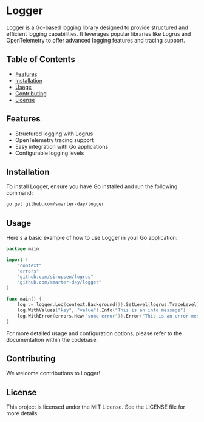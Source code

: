 # Logger

 Logger is a Go-based logging library designed to provide structured and efficient logging capabilities. It leverages popular libraries like Logrus and OpenTelemetry to offer advanced logging features and tracing support.

## Table of Contents

- [Features](#features)
- [Installation](#installation)
- [Usage](#usage)
- [Contributing](#contributing)
- [License](#license)

## Features

- Structured logging with Logrus
- OpenTelemetry tracing support
- Easy integration with Go applications
- Configurable logging levels

## Installation

To install Logger, ensure you have Go installed and run the following command:

```bash
go get github.com/smarter-day/logger
```

## Usage

Here's a basic example of how to use Logger in your Go application:

```go
package main

import (
	"context"
	"errors"
	"github.com/sirupsen/logrus"
	"github.com/smarter-day/logger"
)

func main() {
	log := logger.Log(context.Background()).SetLevel(logrus.TraceLevel)
	log.WithValues("key", "value").Info("This is an info message")
	log.WithError(errors.New("some error")).Error("This is an error message")
}
```

For more detailed usage and configuration options, please refer to the documentation within the codebase.

## Contributing

We welcome contributions to Logger!

## License

This project is licensed under the MIT License. See the LICENSE file for more details.
